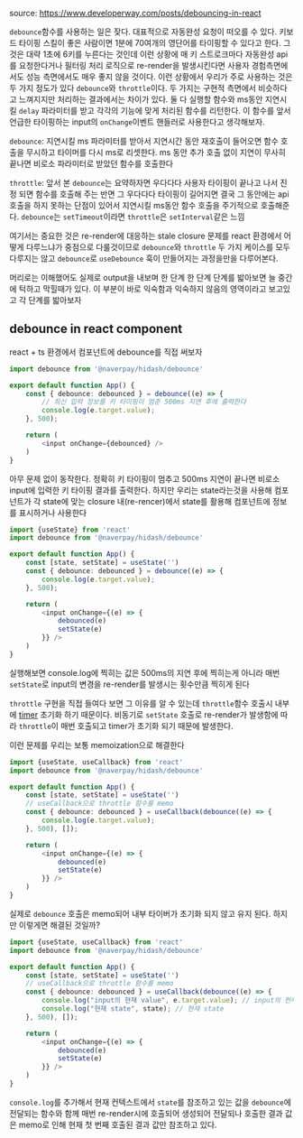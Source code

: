 source: https://www.developerway.com/posts/debouncing-in-react 

`debounce`함수를 사용하는 일은 잦다. 대표적으로 자동완성 요청이 떠오를 수 있다.  키보드 타이핑 스킬이 좋은 사람이면 1분에 70여개의 영단어를 타이핑할 수 있다고 한다. 그것은 대략 1초에 6키를 누른다는 것인데 이런 상황에 매 키 스트로크마다 자동완성 api를 요청한다거나 필터링 처리 로직으로 re-render을 발생시킨다면 사용자 경험측면에서도 성능 측면에서도 매우 좋지 않을 것이다.
이런 상황에서 우리가 주로 사용하는 것은 두 가지 정도가 있다 `debounce`와 `throttle`이다.  두 가지는 구현적 측면에서 비슷하다고 느껴지지만 처리하는 결과에서는 차이가 있다. 둘 다 실행할 함수와 ms동안 지연시킬 `delay` 파라미터를 받고 각각의 기능에 맞게 처리된 함수를 리턴한다. 이 함수를 앞서 언급한 타이핑하는 input의 `onChange`이벤트 핸들러로 사용한다고 생각해보자.

`debounce`: 지연시킬 ms 파라미터를 받아서 지연시간 동안 재호출이 들어오면 함수 호출을 무시하고 타이머를 다시 ms로 리셋한다. ms 동안 추가 호출 없이 지연이 무사히 끝나면 비로소 파라미터로 받았던 함수를 호출한다

`throttle`: 앞서 본 `debounce`는 요약하자면 우다다다 사용자 타이핑이 끝나고 나서 진정 되면 함수를 호출해 주는 반면 그 우다다다 타이핑이 길어지면 결국 그 동안에는 api호출을 하지 못하는 단점이 있어서 지연시킬 ms동안 함수 호출을 주기적으로 호출해준다. `debounce`는 `setTimeout`이라면 `throttle`은 `setInterval`같은 느낌

여기서는 중요한 것은 re-render에 대응하는 stale closure 문제를 react 환경에서 어떻게 다루느냐가 중점으로 다룰것이므로  `debounce`와  `throttle`  두 가지 케이스를 모두 다루지는 않고  `debounce`로 `useDebounce` 훅이 만들어지는 과정을만을 다루어본다.

머리로는 이해했어도 실제로 output을 내보며 한 단계 한 단계 단계를 밟아보면 늘 중간에 턱하고 막힐때가 있다. 이 부분이 바로 익숙함과 익숙하지 않음의 영역이라고 보고있고 각 단계를 밟아보자

## debounce in react component

react + ts 환경에서 컴포넌트에 debounce를 직접 써보자

```ts
import debounce from '@naverpay/hidash/debounce'

export default function App() {
	const { debounce: debounced } = debounce((e) => {
		// 최신 입력 정보를 키 타이핑이 멈춘 500ms 지연 후에 출력한다
		console.log(e.target.value);
	}, 500);

	return (
		<input onChange={debounced} />
	)
}
```

아무 문제 없이 동작한다. 정확히 키 타이핑이 멈추고 500ms 지연이 끝나면 비로소 input에 입력한 키 타이핑 결과를 출력한다.
하지만 우리는 state라는것을 사용해 컴포넌트가 각 state에 맞는 closure 내(re-rencer)에서 state를 활용해 컴포넌트에 정보를 표시하거나 사용한다

```ts
import {useState} from 'react'
import debounce from '@naverpay/hidash/debounce'

export default function App() {
	const [state, setState] = useState('')
	const { debounce: debounced } = debounce((e) => {
		console.log(e.target.value);
	}, 500);

	return (
		<input onChange={(e) => {
			debounced(e)
			setState(e)
		}} />
	)
}
```

실행해보면  console.log에 찍히는 값은 500ms의 지연 후에 찍히는게 아니라 매번 `setState`로 input의 변경을 re-render를 발생시는 횟수만큼 찍히게 된다

`throttle` 구현을 직접 들여다 보면 그 이유를 알 수 있는데 `throttle`함수 호출시 내부에 [timer](https://github.com/NaverPayDev/hidash/blob/d74aedec88a685b1b8c1522f8bbed55bd8448371/src/throttle.ts#L12) 초기화 하기 때문이다. 비동기로 `setState` 호출로 re-render가 발생함에 따라 `throttle`이 매번 호출되고 timer가 초기화 되기 때문에 발생한다.

이런 문제를 우리는 보통 memoization으로 해결한다

```ts
import {useState, useCallback} from 'react'
import debounce from '@naverpay/hidash/debounce'

export default function App() {
	const [state, setState] = useState('')
	// useCallback으로 throttle 함수를 memo
	const { debounce: debounced } = useCallback(debounce((e) => {
		console.log(e.target.value);
	}, 500), []);

	return (
		<input onChange={(e) => {
			debounced(e)
			setState(e)
		}} />
	)
}
```

실제로 `debounce` 호출은 memo되어 내부 타이버가 초기화 되지 않고 유지 된다. 하지만 이렇게면 해결된 것일까?

```ts
import {useState, useCallback} from 'react'
import debounce from '@naverpay/hidash/debounce'

export default function App() {
	const [state, setState] = useState('')
	// useCallback으로 throttle 함수를 memo
	const { debounce: debounced } = useCallback(debounce((e) => {
		console.log("input의 현재 value", e.target.value); // input의 현재 value 123213
		console.log("현재 state", state); // 현재 state 
	}, 500), []);

	return (
		<input onChange={(e) => {
			debounced(e)
			setState(e)
		}} />
	)
}
```

`console.log`를 추가해서 현재 컨텍스트에서 `state`를 참조하고 있는 값을
`debounce`에 전달되는 함수와 함께 매번 re-render시에 호출되어 생성되어 전달되나 호출한 결과 값은 memo로 인해 현재 첫 번째 호출된 결과 값만 참조하고 있다. 
